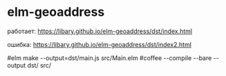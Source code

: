# elm-geoaddress

работает:
https://libary.github.io/elm-geoaddress/dst/index.html

ошибка:
https://libary.github.io/elm-geoaddress/dst/index2.html



#elm make --output=dst/main.js src/Main.elm
#coffee --compile --bare --output dst/ src/
